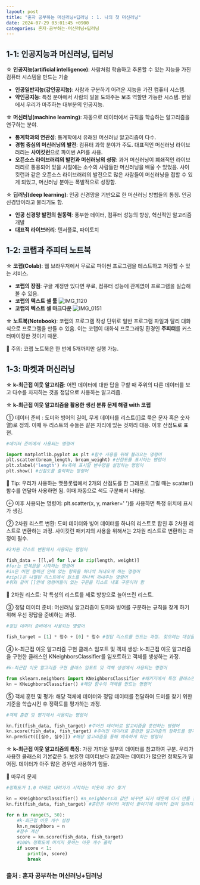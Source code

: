 ```yaml
---
layout: post
title: "혼자 공부하는 머신러닝+딥러닝 : 1. 나의 첫 머신러닝"
date: 2024-07-29 03:01:45 +0900
categories: 혼자-공부하는-머신러닝+딥러닝
---
```

## <span style= 'background-color: #f1f8ff'>1-1: 인공지능과 머신러닝, 딥러닝
☆ **인공지능(artificial intelligence)**: 사람처럼 학습하고 추론할 수 있는 지능을 가진 컴퓨터 시스템을 만드는 기술
- **인공일반지능(강인공지능)**: 사람과 구분하기 어려운 지능을 가진 컴퓨터 시스템.
- **약인공지능**: 특정 분야에서 사람의 일을 도와주는 보조 역할만 가능한 시스템. 현실에서 우리가 마주하는 대부분의 인공지능.

☆ **머신러닝(machine learning)**: 자동으로 데이터에서 규칙을 학습하는 알고리즘을 연구하는 분야.
- **통계학과의 연관성**: 통계학에서 유래된 머신러닝 알고리즘이 다수.
- **경험 중심의 머신러닝의 발전**: 컴퓨터 과학 분야가 주도. 대표적인 머신러닝 라이브러리는 **사이킷런**으로 파이썬 API를 사용.
- **오픈소스 라이브러리의 발전과 머신러닝의 성장**: 과거 머신러닝이 폐쇄적인 라이브러리로 통용되어 있을 시절에는 소수의 사람들만 머신러닝을 배울 수 있었음. 사이킷런과 같은 오픈소스 라이브러리의 발전으로 많은 사람들이 머신러닝을 접할 수 있게 되었고, 머신러닝 분야는 폭발적으로 성장함.

☆ **딥러닝(deep learning)**: 인공 신경망을 기반으로 한 머신러닝 방법들의 통칭. 인공 신경망이라고 불리기도 함.
- **인공 신경망 발전의 원동력**: 풍부한 데이터, 컴퓨터 성능의 향상, 혁신적인 알고리즘 개발
- **대표적 라이브러리**: 텐서플로, 파이토치

## <span style= 'background-color: #f1f8ff'>1-2: 코랩과 주피터 노트북
☆ **코랩(Colab)**: 웹 브라우저에서 무료로 파이썬 프로그램을 테스트하고 저장할 수 있는 서비스.
- **코랩의 장점**: 구글 계정만 있다면 무료, 컴퓨터 성능에 관계엾이 프로그램을 실습해 볼 수 있음.
- **코랩의 텍스트 셀 툴**
![IMG_1120](https://github.com/user-attachments/assets/d77a2c81-0f0a-4749-b60d-9cd854a58767)
- **코랩의 텍스트 셀 마크다운**
![IMG_0151](https://github.com/user-attachments/assets/42846dd4-c856-489c-af24-60f00fc767cc)



☆ **노트북(Notebook)**: 코랩의 프로그램 작성 단위로 일반 프로그램 파일과 달리 대화식으로 프로그램을 만들 수 있음. 이는 코랩이 대화식 프로그래밍 환경인 **주피터**를 커스터마이징한 것이기 때문.

🚨 주의: 코랩 노트북은 한 번에 5개까지만 실행 가능.

## <span style= 'background-color: #f1f8ff'>1-3: 마켓과 머신러닝
☆ **k-최근접 이웃 알고리즘**: 어떤 데이터에 대한 답을 구할 때 주위의 다른 데이터를 보고 다수를 차지하는 것을 정답으로 사용하는 알고리즘.

☆ **k-최근접 이웃 알고리즘을 활용한 생선 분류 문제 해결 with 코랩**


➀ 데이터 준비 : 도미와 빙어의 길이, 무게 데이터를 리스트([]로 묶은 문자 혹은 숫자열)로 정의. 이때 두 리스트의 수들은 같은 자리에 있는 것끼리 대응. 이후 산점도로 표현.
```python
#데이터 준비에서 사용되는 명령어

import matplotlib.pyplot as plt #함수 사용을 위해 불러오는 명령어
plt.scatter(bream_length, bream_weight) #산점도를 표시하는 명령어
plt.xlabel('length') #x축에 표시할 변수명을 설정하는 명령어
plt.show() #산점도를 출력하는 명령어
```
📌 Tip: 우리가 사용하는 맷플롯립에서 2개의 산점도를 한 그래프로 그릴 때는 scatter() 함수를 연달아 사용하면 됨. 이때 자동으로 색도 구분해서 나타남.

⊕ 이후 사용되는 명령어: plt.scatter(x, y, marker=' ')를 사용하면 특정 위치에 표시가 생김.

➁ 2차원 리스트 변환: 도미 데이터와 빙어 데이터를 하나의 리스트로 합친 후 2차원 리스트로 변환하는 과정. 사이킷런 패키지의 사용을 위해서는 2차원 리스트로 변환하는 과정이 필수.
```python
#2차원 리스트 변환에서 사용되는 명령어

fish_data = [[l,w] for l,w in zip(length, weight)]
#for는 반복문을 시작하는 명령어
#in은 어떤 컬렉션 안에 있는 항목을 하나씩 꺼내오게 하는 명령어
#zip()은 나열된 리스트에서 원소를 하나씩 꺼내주는 명령어
#위와 같이 []안에 명령어들이 있는 구문을 리스트 내포 구문이라 함
```
📌 2차원 리스트: 각 특성의 리스트를 세로 방향으로 늘어뜨린 리스트.

➂ 정답 데이터 준비: 머신러닝 알고리즘이 도미와 빙어를 구분하는 규칙을 찾게 하기 위해 우선 정답을 준비하는 과정.
```python
#정답 데이터 준비에서 사용되는 명령어

fish_target = [1] * 정수 + [0] * 정수 #정답 리스트를 만드는 과정. 찾으려는 대상을 1로 놓고 그 외의 것을 0으로 놓음
```
➃ k-최근접 이웃 알고리즘 구현 클래스 임포트 및 객체 생성: k-최근접 이웃 알고리즘을 구현한 클래스인 KNeighborsClassifier를 임포트하고 객체를 생성하는 과정.
```python
#k-최근접 이웃 알고리즘 구현 클래스 임포트 및 객체 생성에서 사용되는 명령어

from sklearn.neighbors import KNeighborsClassifier #패키지에서 특정 클래스만 임포트하는 명령어
kn = KNeighborsClassifier() #해당 함수의 객체를 만드는 명령어 
```
➄ 객체 훈련 및 평가: 해당 객체에 데이터와 정답 데이터를 전달하여 도미를 찾기 위한 기준을 학습시킨 후 정확도를 평가하는 과정.
```python
#객체 훈련 및 평가에서 사용되는 명령어

kn.fit(fish_data, fish_target) #주어진 데이터로 알고리즘을 훈련하는 명령어
kn.score(fish_data, fish_target) #주어진 데이터로 훈련한 알고리즘의 정확도를 평가하는 명령어. 0과 1사이의 값을 반환하며 1이 가장 정확함을 의미
kn.predict([[실수, 실수]]) #해당 알고리즘을 통해 예측하게 하는 명령어
```
☆ **k-최근접 이웃 알고리즘의 특징**: 가장 가까운 일부의 데이터를 참고하여 구분. 우리가 사용한 클래스의 기본값은 5. 보유한 데이터보다 참고하는 데이터가 많으면 정확도가 떨어짐. 데이터가 아주 많은 경우엔 사용하기 힘듦.

📌 마무리 문제
```python
#정확도가 1.0 아래로 내려가기 시작하는 이웃의 개수 찾기

kn = KNeighborsClassifier() #n_neighbors의 값만 바꾸면 되기 때문에 다시 만들 필요 없음 
kn.fit(fish_data, fish_target) #훈련은 데이터 저장이 끝이기에 데이터 값이 달라지지 않는 이상 매번 훈련시킬 필요 없음

for n in range(5, 50):
    #k-최근접 이웃 개수 설정
    kn.n_neighbors = n
    #점수 계산
    score = kn.score(fish_data, fish_target)
    #100% 정확도에 미치지 못하는 이웃 개수 출력
    if score < 1:
        print(n, score)
        break
```

### 출처 : 혼자 공부하는 머신러닝+딥러닝